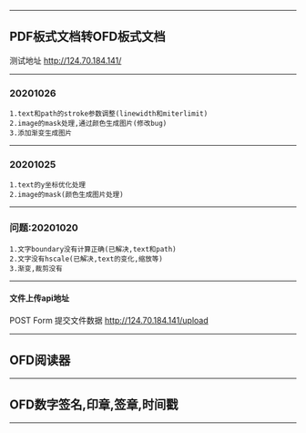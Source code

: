 ***
## PDF板式文档转OFD板式文档
测试地址 http://124.70.184.141/
***
### 20201026
    1.text和path的stroke参数调整(linewidth和miterlimit)
    2.image的mask处理,通过颜色生成图片(修改bug)
    3.添加渐变生成图片
***
### 20201025
    1.text的y坐标优化处理
    2.image的mask(颜色生成图片处理)
***
### 问题:20201020
    1.文字boundary没有计算正确(已解决,text和path)
    2.文字没有hscale(已解决,text的变化,缩放等)
    3.渐变,裁剪没有
***
#### 文件上传api地址
POST Form 提交文件数据 http://124.70.184.141/upload
***
## OFD阅读器
***
## OFD数字签名,印章,签章,时间戳
***